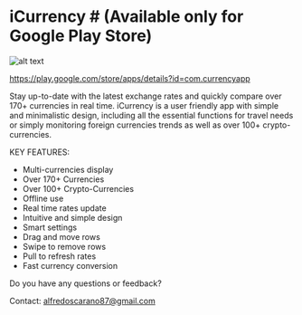 # iCurrency # (Available only for Google Play Store)

![alt text](https://lh3.googleusercontent.com/27o_OSxorOBNSBH8WCXU0INaoQsG0zU5XnK_xwPrZEW4tSOUHmYctPUQCd_b55FdkV8=s180-rw)

https://play.google.com/store/apps/details?id=com.currencyapp

Stay up-to-date with the latest exchange rates and quickly compare over 170+ currencies in real time.
iCurrency is a user friendly app with simple and minimalistic design, including all the essential functions for travel needs or simply monitoring foreign currencies trends as well as over 100+ crypto-currencies.


KEY FEATURES:

- Multi-currencies display
- Over 170+ Currencies
- Over 100+ Crypto-Currencies
- Offline use
- Real time rates update
- Intuitive and simple design
- Smart settings
- Drag and move rows
- Swipe to remove rows
- Pull to refresh rates
- Fast currency conversion

Do you have any questions or feedback?

Contact: alfredoscarano87@gmail.com
